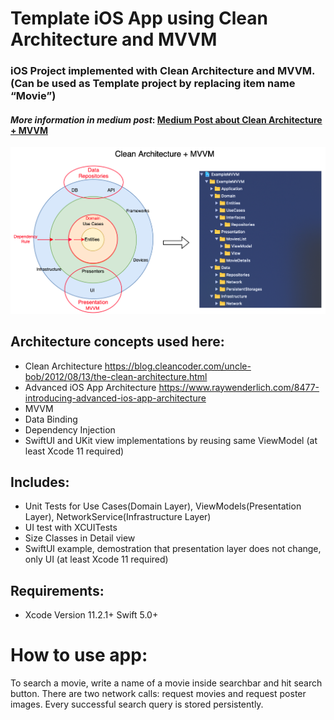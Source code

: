 # Template iOS App using Clean Architecture and MVVM
### iOS Project implemented with Clean Architecture and MVVM. (Can be used as Template project by replacing item name “Movie”)

#### *More information in medium post*: <a href="https://tech.olx.com/clean-architecture-and-mvvm-on-ios-c9d167d9f5b3">Medium Post about Clean Architecture + MVVM</a>

![Alt text](README_FILES/CleanArchitecture+MVVM.png?raw=true "Modules Dependencies")

## Architecture concepts used here:
* Clean Architecture https://blog.cleancoder.com/uncle-bob/2012/08/13/the-clean-architecture.html
* Advanced iOS App Architecture https://www.raywenderlich.com/8477-introducing-advanced-ios-app-architecture
* MVVM
* Data Binding
* Dependency Injection
* SwiftUI and UKit view implementations by reusing same ViewModel (at least Xcode 11 required)

## Includes:
* Unit Tests for Use Cases(Domain Layer), ViewModels(Presentation Layer), NetworkService(Infrastructure Layer)
* UI test with XCUITests
* Size Classes in Detail view
* SwiftUI example, demostration that presentation layer does not change, only UI (at least Xcode 11 required)


## Requirements: 
* Xcode Version 11.2.1+  Swift 5.0+

# How to use app:
To search a movie, write a name of a movie inside searchbar and hit search button. There are two network calls: request movies and request poster images. Every successful search query is stored persistently.
